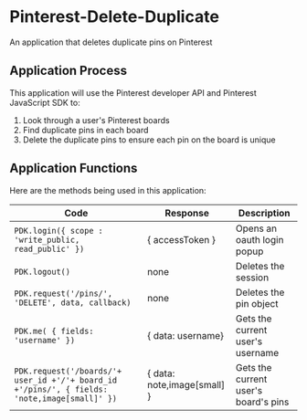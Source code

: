 # Pinterest-Delete-Duplicate
An application that deletes duplicate pins on Pinterest

## Application Process
This application will use the Pinterest developer API and Pinterest JavaScript SDK to:
  1. Look through a user's Pinterest boards
  2. Find duplicate pins in each board
  3. Delete the duplicate pins to ensure each pin on the board is unique

## Application Functions
Here are the methods being used in this application:

|     Code      |    Response   |  Description  |
| ------------- | ------------- | ------------- |
| `PDK.login({ scope : 'write_public, read_public' })`  | { accessToken }  |  Opens an oauth login popup |
| `PDK.logout()`  |  none | Deletes the session |
| `PDK.request('/pins/', 'DELETE', data, callback)` |  none | Deletes the pin object
| `PDK.me( { fields: 'username' })`  | { data: username} | Gets the current user's username |
| `PDK.request('/boards/'+ user_id +'/'+ board_id +'/pins/', { fields: 'note,image[small]' })` |  { data: note,image[small] } | Gets the current user's board's pins |

